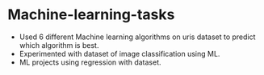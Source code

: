 # Machine-learning-tasks
* Used 6 different Machine learning algorithms on uris dataset to predict which algorithm is best.
* Experimented with dataset of image classification using ML.
* ML projects using regression with dataset.

